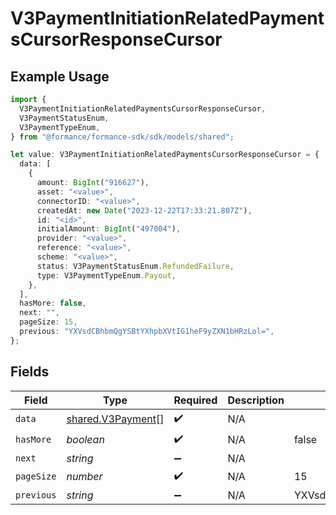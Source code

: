 # V3PaymentInitiationRelatedPaymentsCursorResponseCursor

## Example Usage

```typescript
import {
  V3PaymentInitiationRelatedPaymentsCursorResponseCursor,
  V3PaymentStatusEnum,
  V3PaymentTypeEnum,
} from "@formance/formance-sdk/sdk/models/shared";

let value: V3PaymentInitiationRelatedPaymentsCursorResponseCursor = {
  data: [
    {
      amount: BigInt("916627"),
      asset: "<value>",
      connectorID: "<value>",
      createdAt: new Date("2023-12-22T17:33:21.807Z"),
      id: "<id>",
      initialAmount: BigInt("497004"),
      provider: "<value>",
      reference: "<value>",
      scheme: "<value>",
      status: V3PaymentStatusEnum.RefundedFailure,
      type: V3PaymentTypeEnum.Payout,
    },
  ],
  hasMore: false,
  next: "",
  pageSize: 15,
  previous: "YXVsdCBhbmQgYSBtYXhpbXVtIG1heF9yZXN1bHRzLol=",
};
```

## Fields

| Field                                                         | Type                                                          | Required                                                      | Description                                                   | Example                                                       |
| ------------------------------------------------------------- | ------------------------------------------------------------- | ------------------------------------------------------------- | ------------------------------------------------------------- | ------------------------------------------------------------- |
| `data`                                                        | [shared.V3Payment](../../../sdk/models/shared/v3payment.md)[] | :heavy_check_mark:                                            | N/A                                                           |                                                               |
| `hasMore`                                                     | *boolean*                                                     | :heavy_check_mark:                                            | N/A                                                           | false                                                         |
| `next`                                                        | *string*                                                      | :heavy_minus_sign:                                            | N/A                                                           |                                                               |
| `pageSize`                                                    | *number*                                                      | :heavy_check_mark:                                            | N/A                                                           | 15                                                            |
| `previous`                                                    | *string*                                                      | :heavy_minus_sign:                                            | N/A                                                           | YXVsdCBhbmQgYSBtYXhpbXVtIG1heF9yZXN1bHRzLol=                  |